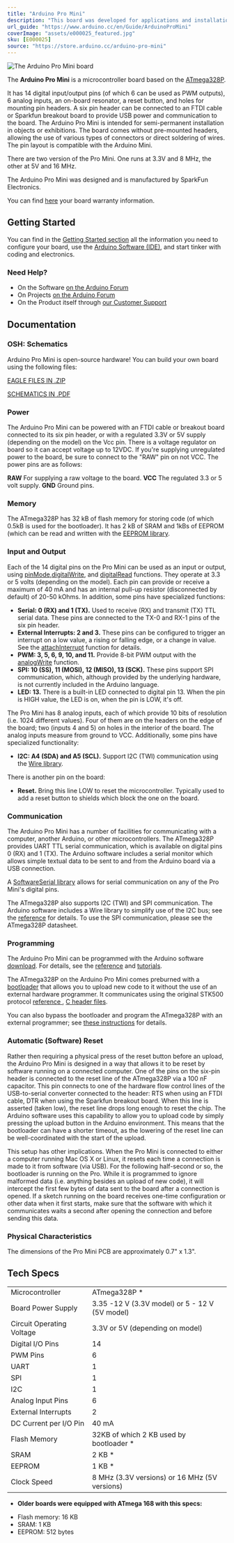 ```yaml
---
title: "Arduino Pro Mini"
description: "This board was developed for applications and installations where space is premium and projects are made as permanent set ups. Small, available in 3.3 V and 5 V versions, powered by ATmega328P."
url_guide: "https://www.arduino.cc/en/Guide/ArduinoProMini"
coverImage: "assets/e000025_featured.jpg"
sku: [E000025]
source: "https://store.arduino.cc/arduino-pro-mini"
---
```


![The Arduino Pro Mini board](./assets/e000025_featured.jpg)

The **Arduino Pro Mini** is a microcontroller board based on the [ATmega328P](http://www.atmel.com/Images/Atmel-8271-8-bit-AVR-Microcontroller-ATmega48A-48PA-88A-88PA-168A-168PA-328-328P_datasheet.pdf).

It has 14 digital input/output pins (of which 6 can be used as PWM outputs), 6 analog inputs, an on-board resonator, a reset button, and holes for mounting pin headers. A six pin header can be connected to an FTDI cable or Sparkfun breakout board to provide USB power and communication to the board.
The Arduino Pro Mini is intended for semi-permanent installation in objects or exhibitions. The board comes without pre-mounted headers, allowing the use of various types of connectors or direct soldering of wires. The pin layout is compatible with the Arduino Mini.

There are two version of the Pro Mini. One runs at 3.3V and 8 MHz, the other at 5V and 16 MHz.

The Arduino Pro Mini was designed and is manufactured by SparkFun Electronics.

You can find [here](https://www.arduino.cc/en/Main/warranty) your board warranty information.

## Getting Started

You can find in the [Getting Started section](https://www.arduino.cc/en/Guide/ArduinoProMini) all the information you need to configure your board, use the [Arduino Software (IDE)](https://www.arduino.cc/en/Main/Software), and start tinker with coding and electronics.

### Need Help?

* On the Software [on the Arduino Forum](https://forum.arduino.cc/index.php?board=63.0)
* On Projects [on the Arduino Forum](https://forum.arduino.cc/index.php?board=3.0)
* On the Product itself through [our Customer Support](https://support.arduino.cc/hc)

## Documentation

### OSH: Schematics

Arduino Pro Mini is open-source hardware! You can build your own board using the following files:

[EAGLE FILES IN .ZIP](https://www.arduino.cc/en/uploads/Main/arduino-pro-mini-reference-design.zip)

[SCHEMATICS IN .PDF](https://www.arduino.cc/en/uploads/Main/Arduino-Pro-Mini-schematic.pdf)

### Power

The Arduino Pro Mini can be powered with an FTDI cable or breakout board connected to its six pin header, or with a regulated 3.3V or 5V supply (depending on the model) on the Vcc pin. There is a voltage regulator on board so it can accept voltage up to 12VDC. If you're supplying unregulated power to the board, be sure to connect to the "RAW" pin on not VCC.
The power pins are as follows:

**RAW** For supplying a raw voltage to the board.
**VCC** The regulated 3.3 or 5 volt supply.
**GND** Ground pins.

### Memory

The ATmega328P has 32 kB of flash memory for storing code (of which 0.5kB is used for the bootloader). It has 2 kB of SRAM and 1kBs of EEPROM (which can be read and written with the [EEPROM library](http://www.arduino.cc/en/Reference/EEPROM).

### Input and Output

Each of the 14 digital pins on the Pro Mini can be used as an input or output, using [pinMode](https://www.arduino.cc/reference/en/language/functions/digital-io/pinmode/),[digitalWrite](https://www.arduino.cc/reference/en/language/functions/digital-io/digitalwrite/), and [digitalRead](https://www.arduino.cc/reference/en/language/functions/digital-io/digitalread/) functions. They operate at 3.3 or 5 volts (depending on the model). Each pin can provide or receive a maximum of 40 mA and has an internal pull-up resistor (disconnected by default) of 20-50 kOhms. In addition, some pins have specialized functions:

* **Serial: 0 (RX) and 1 (TX).** Used to receive (RX) and transmit (TX) TTL serial data. These pins are connected to the TX-0 and RX-1 pins of the six pin header.
* **External Interrupts: 2 and 3.** These pins can be configured to trigger an interrupt on a low value, a rising or falling edge, or a change in value. See the [attachInterrupt](https://www.arduino.cc/reference/en/language/functions/external-interrupts/attachinterrupt/) function for details.
* **PWM: 3, 5, 6, 9, 10, and 11.** Provide 8-bit PWM output with the [analogWrite](https://www.arduino.cc/reference/en/language/functions/analog-io/analogwrite/) function.
* **SPI: 10 (SS), 11 (MOSI), 12 (MISO), 13 (SCK).** These pins support SPI communication, which, although provided by the underlying hardware, is not currently included in the Arduino language.
* **LED: 13.** There is a built-in LED connected to digital pin 13\. When the pin is HIGH value, the LED is on, when the pin is LOW, it's off.

The Pro Mini has 8 analog inputs, each of which provide 10 bits of resolution (i.e. 1024 different values). Four of them are on the headers on the edge of the board; two (inputs 4 and 5) on holes in the interior of the board. The analog inputs measure from ground to VCC. Additionally, some pins have specialized functionality:

* **I2C: A4 (SDA) and A5 (SCL).** Support I2C (TWI) communication using the [Wire library](https://www.arduino.cc/reference/en/language/functions/communication/wire/).

There is another pin on the board:

* **Reset.** Bring this line LOW to reset the microcontroller. Typically used to add a reset button to shields which block the one on the board.

### Communication

The Arduino Pro Mini has a number of facilities for communicating with a computer, another Arduino, or other microcontrollers. The ATmega328P provides UART TTL serial communication, which is available on digital pins 0 (RX) and 1 (TX). The Arduino software includes a serial monitor which allows simple textual data to be sent to and from the Arduino board via a USB connection.

A [SoftwareSerial library](http://www.arduino.cc/en/Reference/SoftwareSerial) allows for serial communication on any of the Pro Mini's digital pins.

The ATmega328P also supports I2C (TWI) and SPI communication. The Arduino software includes a Wire library to simplify use of the I2C bus; see the [reference](https://www.arduino.cc/reference/en/language/functions/communication/wire/) for details. To use the SPI communication, please see the ATmega328P datasheet.

### Programming

The Arduino Pro Mini can be programmed with the Arduino software [download](https://www.arduino.cc/en/software). For details, see the [reference](https://www.arduino.cc/reference/en/) and [tutorials](https://docs.arduino.cc/tutorials/).

The ATmega328P on the Arduino Pro Mini comes preburned with a [bootloader](https://docs.arduino.cc/hacking/software/Bootloader) that allows you to upload new code to it without the use of an external hardware programmer. It communicates using the original STK500 protocol [reference ](http://www.atmel.com/dyn/resources/prod_documents/doc2525.pdf), [C header files](http://www.atmel.com/dyn/resources/prod_documents/avr061.zip).

You can also bypass the bootloader and program the ATmega328P with an external programmer; see [these instructions](https://docs.arduino.cc/hacking/software/Programmer) for details.

### Automatic (Software) Reset

Rather then requiring a physical press of the reset button before an upload, the Arduino Pro Mini is designed in a way that allows it to be reset by software running on a connected computer. One of the pins on the six-pin header is connected to the reset line of the ATmega328P via a 100 nF capacitor. This pin connects to one of the hardware flow control lines of the USB-to-serial converter connected to the header: RTS when using an FTDI cable, DTR when using the Sparkfun breakout board. When this line is asserted (taken low), the reset line drops long enough to reset the chip. The Arduino software uses this capability to allow you to upload code by simply pressing the upload button in the Arduino environment. This means that the bootloader can have a shorter timeout, as the lowering of the reset line can be well-coordinated with the start of the upload.

This setup has other implications. When the Pro Mini is connected to either a computer running Mac OS X or Linux, it resets each time a connection is made to it from software (via USB). For the following half-second or so, the bootloader is running on the Pro. While it is programmed to ignore malformed data (i.e. anything besides an upload of new code), it will intercept the first few bytes of data sent to the board after a connection is opened. If a sketch running on the board receives one-time configuration or other data when it first starts, make sure that the software with which it communicates waits a second after opening the connection and before sending this data.

### Physical Characteristics

The dimensions of the Pro Mini PCB are approximately 0.7" x 1.3".

## Tech Specs

|                           |                                                |
| ------------------------- | ---------------------------------------------- |
| Microcontroller           | ATmega328P \*                                  |
| Board Power Supply        | 3.35 -12 V (3.3V model) or 5 - 12 V (5V model) |
| Circuit Operating Voltage | 3.3V or 5V (depending on model)                |
| Digital I/O Pins          | 14                                             |
| PWM Pins                  | 6                                              |
| UART                      | 1                                              |
| SPI                       | 1                                              |
| I2C                       | 1                                              |
| Analog Input Pins         | 6                                              |
| External Interrupts       | 2                                              |
| DC Current per I/O Pin    | 40 mA                                          |
| Flash Memory              | 32KB of which 2 KB used by bootloader \*       |
| SRAM                      | 2 KB \*                                        |
| EEPROM                    | 1 KB \*                                        |
| Clock Speed               | 8 MHz (3.3V versions) or 16 MHz (5V versions)  |

* **Older boards were equipped with ATmega 168 with this specs:**

- Flash memory: 16 KB
- SRAM: 1 KB
- EEPROM: 512 bytes
